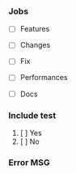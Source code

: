 ### Jobs

* [ ] Features
* [ ] Changes
* [ ] Fix
* [ ] Performances
* [ ] Docs



### Include test

1. [ ] Yes
2. [ ] No

### Error MSG

